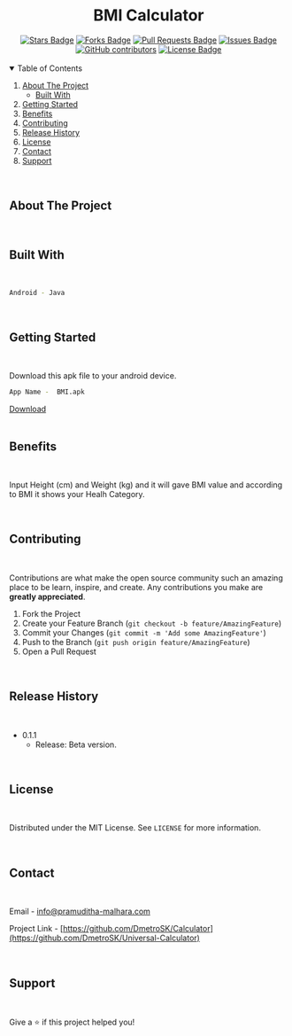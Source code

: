 <h1 align="center">BMI Calculator</h1>
<div align="center">
  <a href="https://github.com/DmetroSK/Universal-Calculator/stargazers"><img src="https://img.shields.io/github/stars/DmetroSK/Universal-Calculator" alt="Stars Badge"/></a>
<a href="https://github.com/DmetroSK/Universal-Calculator/network/members"><img src="https://img.shields.io/github/forks/DmetroSK/Universal-Calculator" alt="Forks Badge"/></a>
<a href="https://github.com/DmetroSK/Universal-Calculator/pulls"><img src="https://img.shields.io/github/issues-pr/DmetroSK/Universal-Calculator" alt="Pull Requests Badge"/></a>
<a href="https://github.com/DmetroSK/Universal-Calculator/issues"><img src="https://img.shields.io/github/issues/DmetroSK/Universal-Calculator" alt="Issues Badge"/></a>
<a href="https://github.com/DmetroSK/Universal-Calculator/graphs/contributors"><img alt="GitHub contributors" src="https://img.shields.io/github/contributors/DmetroSK/Universal-Calculator?color=2b9348"></a>
<a href="https://github.com/DmetroSK/Universal-Calculator/blob/main/LICENSE"><img src="https://img.shields.io/github/license/DmetroSK/Universal-Calculator?color=2b9348" alt="License Badge"/></a>
</div>
<br>



<!-- TABLE OF CONTENTS -->
<details open="open">
  <summary>Table of Contents</summary>
  <ol>
    <li>
      <a href="#about-the-project">About The Project</a>
      <ul>
        <li><a href="#built-with">Built With</a></li>
      </ul>
    </li>
    <li><a href="#getting-started">Getting Started</a>   
    </li>
    <li><a href="#benefits">Benefits</a></li>
    <li><a href="#contributing">Contributing</a></li>
    <li><a href="#release-history">Release History</a></li>
    <li><a href="#license">License</a></li>
    <li><a href="#contact">Contact</a></li>
    <li><a href="#support">Support</a></li>
     </ol>
</details>

<br>

## About The Project 

<br>


## Built With

<br>

```sh
Android - Java
```

<br>

<!-- GETTING STARTED -->

## Getting Started

<br>

Download this apk file to your android device.

  

  ```sh
  App Name -  BMI.apk 
   ```
   
[Download](https://github.com/DmetroSK/BMI-Calculator/raw/main/BMI.apk)
<br>
<br>


## Benefits

<br>

Input Height (cm) and Weight (kg) and it will gave BMI value and according to BMI it shows your Healh Category.

<br>

<!-- CONTRIBUTING -->

## Contributing

<br>

Contributions are what make the open source community such an amazing place to be learn, inspire, and create. Any contributions you make are **greatly appreciated**.

1. Fork the Project
2. Create your Feature Branch (`git checkout -b feature/AmazingFeature`)
3. Commit your Changes (`git commit -m 'Add some AmazingFeature'`)
4. Push to the Branch (`git push origin feature/AmazingFeature`)
5. Open a Pull Request

<br>


## Release History

<br>

* 0.1.1
    * Release: Beta version.


<br>

<!-- LICENSE -->
## License

<br>

Distributed under the MIT License. See `LICENSE` for more information.

<br>

<!-- CONTACT -->
## Contact

<br>

Email - info@pramuditha-malhara.com

Project Link - [https://github.com/DmetroSK/Calculator](https://github.com/DmetroSK/Universal-Calculator)

<br>

## Support

<br>

Give a ⭐️ if this project helped you!
